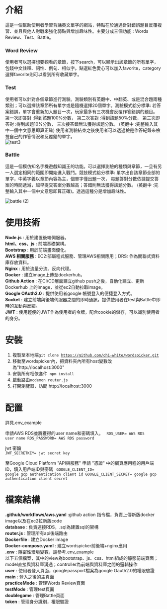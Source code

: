 介紹
===
這是一個幫助使用者學習背誦英文單字的網站，特點在於通過針對錯誤題目反覆複習、並且與他人對戰來強化弱點與增加趣味性。主要分成三個功能 : Words Review、Test、Battle。

### Word Review
使用者可以選擇想要觀看的章節，按下search，可以顯示出該章節的所有單字，包錢中文註釋、詞性、例句、相似字。點選紅色愛心可以加入favorite，category選擇favorite則可以看到所有收藏單字。


### Test
使用者可以針對各個章節進行測驗。測驗類別有英翻中、中翻英、或是混合題兩種類別；可以選擇該章節所有單字或是隨機選擇20個單字。測驗模式給分標準:
若答案錯誤，單字會重新加入題目一次，玩家最多有三次機會反覆作答錯誤的題目。
第一次即答對 :得到該題100%分數，
第二次答對 :得到該題50%分數，
第三次即答對 :得到該題10%分數，
三次接答錯無法獲得該題分數。
(英翻中 :完整輸入其中一個中文意思即算正確)
使用者測驗結束之後使用者可以透過檢是作答紀錄來檢視自己的作答情況和反覆錯的單字。  
![test3](https://github.com/user-attachments/assets/881de3ca-c9bb-4566-966f-1716ed4c134d)



### Battle
這是一個模仿知名手機遊戲知識王的功能。可以選擇測驗的種類與章節，一旦有另一人選定相同的範圍即開始進入戰鬥。競技模式給分標準:
單字出自該章節全部的單字，中英字義以章節內容為主，個單字僅出題一次，
每題答對分數依據提交答案的時間遞減，越早提交答案分數越高；答錯則無法獲得該題分數。
(英翻中 :完整輸入其中一個中文意思即算正確)。透過這種分是增加趣味性。  

    
![battle (2)](https://github.com/user-attachments/assets/e9d46e45-91f3-4793-ad7c-700f1577baad)



使用技術
===
**Node.js** : 用於建置後端伺服器。   
**html、css、js** : 前端基礎架構。  
**Bootstrap** : 用於前端畫面優化。  
**AWS 相關服務** : EC2:部屬程式服務、管理AWS相關應用；DRS: 作為關聯式資料庫存放資料。    
**Nginx** : 用於流量分流、反向代理。    
**Docker** : 建立image上傳至dockerhub。    
**Github Action** : 在CI/CD層面建立github push之後，自動化建立、更新Dockerhub 上的image，並從ec2自動拉取image。  
**Google OAuth2.0** : 提供使用者google 帳號登入的便捷登入方式。  
**Socket** : 建立前端與後端伺服器之間的即時通訊，提供使用者在test與Battle中即時的互動與反饋。  
**JWT** : 使用輕便的JWT作為使用者的令牌，配合cookie的儲存，可以識別使用者的身分。  

安裝
===  
1. 複製至本地端<code>git clone https://github.com/chi-white/wordspicker.git</code>    
2. 移動至wordspicker內，把資料夾內所有host變數改為"http://localhost:3000"  
3. 安裝所有相依套件<code> npm install </code>  
4. 啟動路由<code>nodemon router.js</code>
5. 打開瀏覽器，訪問 http://localhost:3000

配置
===
詳見.env_example    

申請AWS RDS並將獲得的user name和密碼填入。
<code>
RDS_USER= AWS RDS user name
RDS_PASSWORD= AWS RDS password
</code>  

jwt 密鑰  
<code>JWT_SECRETKEY= jwt secret key</code>  

至Google Cloud Platform "API與服務" 申請 "憑證" 中的網頁應用程的用戶端ID，填入用戶端ID與密碼
<code>
GOOGLE_CLIENT_ID= google gcp authentication client id
GOOGLE_CLIENT_SECRET= google gcp authentication client secret
</code>  

檔案結構
===
**.github/workflows/aws.yaml** :github action 指令檔，負責上傳新版docker image以及在ec2拉新版code  
**database** : 負責連接RDS，.sql為建置sql的架構  
**router.js** : 管理所有api後端路由  
**Dockerfile** : 建立Docker image  
**Docker-compose.yaml** : 建立wordspicker前後端+nginx應用  
**.env** : 隱密性環境變數，請參考.env_example  
以下五個檔案，其中的view為bootstrap、js、css、html組成的靜態前端頁面；model直接與資料庫溝通；controller為前端與資料庫之間的邏輯操作  
**user** : 使用者登入頁面，googlepassport檔案為google Oauth2.0的權限驗證  
**main** : 登入之後的主頁面   
**practiceMode** : 管理Words Review頁面   
**testMode** : 管理test頁面  
**doublegame** : 管理Battle頁面  
**token** : 管理身分識別，權限驗證









